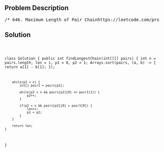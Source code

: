 <!--
<style>
  body { font-family: Arial, sans-serif; }
  .container { max-width: 100%; margin: 0 auto; padding: 10px; }
  .comment-block { max-width: 30%; background-color: #f9f9f9; padding: 10px; border-left: 5px solid #ccc; overflow-wrap: break-word; white-space: pre-wrap; }
  .code-block { background-color: #f4f4f4; padding: 10px; border: 1px solid #ddd; overflow-wrap: break-word; white-space: pre-wrap; }
</style>
-->

<div class='container'>
<h2>Problem Description</h2>
<div class='comment-block'>
<pre>
/* 646. Maximum Length of Pair Chainhttps://leetcode.com/problems/maximum-length-of-pair-chain/description/You are given an array of n pairs pairswhere pairs[i] = [lefti, righti] and lefti < righti.A pair p2 = [c, d] follows a pair p1 = [a, b] if b < c.A chain of pairs can be formed in this fashion.Return the length longest chain which can be formed.You do not need to use up all the given intervals.You can select pairs in any order.Example 1:Input: pairs = [[1,2],[2,3],[3,4]]Output: 2Explanation: The longest chain is [1,2] -> [3,4].Example 2:Input: pairs = [[1,2],[7,8],[4,5]]Output: 3Explanation: The longest chain is [1,2] -> [4,5] -> [7,8].Constraints:n == pairs.length1 <= n <= 1000-1000 <= lefti < righti <= 1000*/</pre>
</div>

<h2>Solution</h2>
<div class='code-block'>
<pre><code class='language-java'>

class Solution {
    public int findLongestChain(int[][] pairs) {
        int n = pairs.length, len = 1, p1 = 0, p2 = 1;
        Arrays.sort(pairs, (a, b) -> {
            return a[1] - b[1];
        });

        while(p2 < n) {
            int[] pair1 = pairs[p1];
            
            while(p2 < n && pairs[p2][0] <= pair1[1]) {
                p2++;
            }

            if(p2 < n && pairs[p2][0] > pair1[0]) {
                len++;
                p1 = p2;
            }
        }

        return len;
    }
}</code></pre>
</div>
</div>

